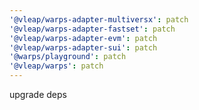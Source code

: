 ```yaml
---
'@vleap/warps-adapter-multiversx': patch
'@vleap/warps-adapter-fastset': patch
'@vleap/warps-adapter-evm': patch
'@vleap/warps-adapter-sui': patch
'@warps/playground': patch
'@vleap/warps': patch
---
```


upgrade deps
